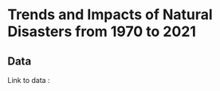 # Trends and Impacts of Natural Disasters from 1970 to 2021



## Data
Link to data :<a href="https://www.kaggle.com/datasets/brsdincer/all-natural-disasters-19002021-eosdis">


